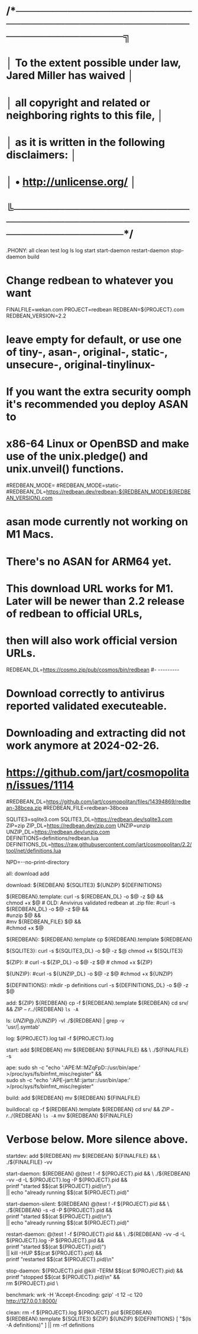 # /*─────────────────────────────────────────────────────────────────╗
# │ To the extent possible under law, Jared Miller has waived        │
# │ all copyright and related or neighboring rights to this file,    │
# │ as it is written in the following disclaimers:                   │
# │   • http://unlicense.org/                                        │
# ╚─────────────────────────────────────────────────────────────────*/
.PHONY: all clean test log ls log start start-daemon restart-daemon stop-daemon build

# Change redbean to whatever you want
FINALFILE=wekan.com
PROJECT=redbean
REDBEAN=${PROJECT}.com
REDBEAN_VERSION=2.2
# leave empty for default, or use one of tiny-, asan-, original-, static-, unsecure-, original-tinylinux-
# If you want the extra security oomph it's recommended you deploy ASAN to
# x86-64 Linux or OpenBSD and make use of the unix.pledge() and unix.unveil() functions.
#REDBEAN_MODE=
#REDBEAN_MODE=static-
#REDBEAN_DL=https://redbean.dev/redbean-${REDBEAN_MODE}${REDBEAN_VERSION}.com

# asan mode currently not working on M1 Macs.
# There's no ASAN for ARM64 yet.
# This download URL works for M1. Later will be newer than 2.2 release of redbean to official URLs,
# then will also work official version URLs.
REDBEAN_DL=https://cosmo.zip/pub/cosmos/bin/redbean
#- ---------
# Download correctly to antivirus reported validated executeable.
# Downloading and extracting did not work anymore at 2024-02-26.
# https://github.com/jart/cosmopolitan/issues/1114
#REDBEAN_DL=https://github.com/jart/cosmopolitan/files/14394869/redbean-38bcea.zip
#REDBEAN_FILE=redbean-38bcea

SQLITE3=sqlite3.com
SQLITE3_DL=https://redbean.dev/sqlite3.com
ZIP=zip
ZIP_DL=https://redbean.dev/zip.com
UNZIP=unzip
UNZIP_DL=https://redbean.dev/unzip.com
DEFINITIONS=definitions/redbean.lua
DEFINITIONS_DL=https://raw.githubusercontent.com/jart/cosmopolitan/2.2/tool/net/definitions.lua

NPD=--no-print-directory

all: download add

download: ${REDBEAN} ${SQLITE3} ${UNZIP} ${DEFINITIONS}

${REDBEAN}.template:
	curl -s ${REDBEAN_DL} -o $@ -z $@ && \
	chmod +x $@
	# OLD: Anvivirus validated redbean at .zip file:
	#curl -s ${REDBEAN_DL} -o $@ -z $@ && \
	#unzip $@ && \
	#mv ${REDBEAN_FILE} $@ && \
	#chmod +x $@

${REDBEAN}: ${REDBEAN}.template
	cp ${REDBEAN}.template ${REDBEAN}

${SQLITE3}:
	curl -s ${SQLITE3_DL} -o $@ -z $@
	chmod +x ${SQLITE3}

${ZIP}:
	# curl -s ${ZIP_DL} -o $@ -z $@
	# chmod +x ${ZIP}

${UNZIP}:
	#curl -s ${UNZIP_DL} -o $@ -z $@
	#chmod +x ${UNZIP}

${DEFINITIONS}:
	mkdir -p definitions
	curl -s ${DEFINITIONS_DL} -o $@ -z $@

add: ${ZIP} ${REDBEAN}
	cp -f ${REDBEAN}.template ${REDBEAN}
	cd srv/ && ${ZIP} -r ../${REDBEAN} `ls -A`

ls: ${UNZIP}
	@./${UNZIP} -vl ./${REDBEAN} | grep -v \
		'usr/\|.symtab'

log: ${PROJECT}.log
	tail -f ${PROJECT}.log

start: add ${REDBEAN}
	mv ${REDBEAN} ${FINALFILE} && \
	./${FINALFILE} -s

ape:
	sudo sh -c "echo ':APE:M::MZqFpD::/usr/bin/ape:' >/proc/sys/fs/binfmt_misc/register" && \
	sudo sh -c "echo ':APE-jart:M::jartsr::/usr/bin/ape:' >/proc/sys/fs/binfmt_misc/register"

build: add ${REDBEAN}
	mv ${REDBEAN} ${FINALFILE}

buildlocal:
	cp -f ${REDBEAN}.template ${REDBEAN}
	cd srv/ && ${ZIP} -r ../${REDBEAN} `ls -A`
	mv ${REDBEAN} ${FINALFILE}

# Verbose below. More silence above.

startdev: add ${REDBEAN}
	mv ${REDBEAN} ${FINALFILE} && \
	./${FINALFILE} -vv

start-daemon: ${REDBEAN}
	@(test ! -f ${PROJECT}.pid && \
		./${REDBEAN} -vv -d -L ${PROJECT}.log -P ${PROJECT}.pid && \
		printf "started $$(cat ${PROJECT}.pid)\n") \
		|| echo "already running $$(cat ${PROJECT}.pid)"

start-daemon-silent: ${REDBEAN}
	@(test ! -f ${PROJECT}.pid && \
		./${REDBEAN} -s -d -P ${PROJECT}.pid && \
		printf "started $$(cat ${PROJECT}.pid)\n") \
		|| echo "already running $$(cat ${PROJECT}.pid)"

restart-daemon:
	@(test ! -f ${PROJECT}.pid && \
		./${REDBEAN} -vv -d -L ${PROJECT}.log -P ${PROJECT}.pid && \
		printf "started $$(cat ${PROJECT}.pid)") \
		|| kill -HUP $$(cat ${PROJECT}.pid) && \
		printf "restarted $$(cat ${PROJECT}.pid)\n"

stop-daemon: ${PROJECT}.pid
	@kill -TERM $$(cat ${PROJECT}.pid) && \
		printf "stopped $$(cat ${PROJECT}.pid)\n" && \
		rm ${PROJECT}.pid \

benchmark:
	wrk -H 'Accept-Encoding: gzip' -t 12 -c 120 http://127.0.0.1:8000/

clean:
	rm -f ${PROJECT}.log ${PROJECT}.pid ${REDBEAN} ${REDBEAN}.template ${SQLITE3} ${ZIP} ${UNZIP} ${DEFINITIONS}
	[ "$(ls -A definitions)" ] || rm -rf definitions
